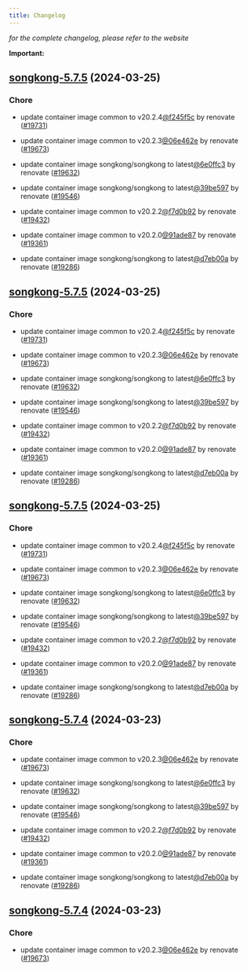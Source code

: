 ```yaml
---
title: Changelog
---
```



*for the complete changelog, please refer to the website*

**Important:**


## [songkong-5.7.5](https://github.com/truecharts/charts/compare/songkong-5.6.0...songkong-5.7.5) (2024-03-25)

### Chore



- update container image common to v20.2.4[@f245f5c](https://github.com/f245f5c) by renovate ([#19731](https://github.com/truecharts/charts/issues/19731))

- update container image common to v20.2.3[@06e462e](https://github.com/06e462e) by renovate ([#19673](https://github.com/truecharts/charts/issues/19673))

- update container image songkong/songkong to latest[@6e0ffc3](https://github.com/6e0ffc3) by renovate ([#19632](https://github.com/truecharts/charts/issues/19632))

- update container image songkong/songkong to latest[@39be597](https://github.com/39be597) by renovate ([#19546](https://github.com/truecharts/charts/issues/19546))

- update container image common to v20.2.2[@f7d0b92](https://github.com/f7d0b92) by renovate ([#19432](https://github.com/truecharts/charts/issues/19432))

- update container image common to v20.2.0[@91ade87](https://github.com/91ade87) by renovate ([#19361](https://github.com/truecharts/charts/issues/19361))

- update container image songkong/songkong to latest[@d7eb00a](https://github.com/d7eb00a) by renovate ([#19286](https://github.com/truecharts/charts/issues/19286))


## [songkong-5.7.5](https://github.com/truecharts/charts/compare/songkong-5.6.0...songkong-5.7.5) (2024-03-25)

### Chore



- update container image common to v20.2.4[@f245f5c](https://github.com/f245f5c) by renovate ([#19731](https://github.com/truecharts/charts/issues/19731))

- update container image common to v20.2.3[@06e462e](https://github.com/06e462e) by renovate ([#19673](https://github.com/truecharts/charts/issues/19673))

- update container image songkong/songkong to latest[@6e0ffc3](https://github.com/6e0ffc3) by renovate ([#19632](https://github.com/truecharts/charts/issues/19632))

- update container image songkong/songkong to latest[@39be597](https://github.com/39be597) by renovate ([#19546](https://github.com/truecharts/charts/issues/19546))

- update container image common to v20.2.2[@f7d0b92](https://github.com/f7d0b92) by renovate ([#19432](https://github.com/truecharts/charts/issues/19432))

- update container image common to v20.2.0[@91ade87](https://github.com/91ade87) by renovate ([#19361](https://github.com/truecharts/charts/issues/19361))

- update container image songkong/songkong to latest[@d7eb00a](https://github.com/d7eb00a) by renovate ([#19286](https://github.com/truecharts/charts/issues/19286))


## [songkong-5.7.5](https://github.com/truecharts/charts/compare/songkong-5.6.0...songkong-5.7.5) (2024-03-25)

### Chore



- update container image common to v20.2.4[@f245f5c](https://github.com/f245f5c) by renovate ([#19731](https://github.com/truecharts/charts/issues/19731))

- update container image common to v20.2.3[@06e462e](https://github.com/06e462e) by renovate ([#19673](https://github.com/truecharts/charts/issues/19673))

- update container image songkong/songkong to latest[@6e0ffc3](https://github.com/6e0ffc3) by renovate ([#19632](https://github.com/truecharts/charts/issues/19632))

- update container image songkong/songkong to latest[@39be597](https://github.com/39be597) by renovate ([#19546](https://github.com/truecharts/charts/issues/19546))

- update container image common to v20.2.2[@f7d0b92](https://github.com/f7d0b92) by renovate ([#19432](https://github.com/truecharts/charts/issues/19432))

- update container image common to v20.2.0[@91ade87](https://github.com/91ade87) by renovate ([#19361](https://github.com/truecharts/charts/issues/19361))

- update container image songkong/songkong to latest[@d7eb00a](https://github.com/d7eb00a) by renovate ([#19286](https://github.com/truecharts/charts/issues/19286))


## [songkong-5.7.4](https://github.com/truecharts/charts/compare/songkong-5.6.0...songkong-5.7.4) (2024-03-23)

### Chore



- update container image common to v20.2.3[@06e462e](https://github.com/06e462e) by renovate ([#19673](https://github.com/truecharts/charts/issues/19673))

- update container image songkong/songkong to latest[@6e0ffc3](https://github.com/6e0ffc3) by renovate ([#19632](https://github.com/truecharts/charts/issues/19632))

- update container image songkong/songkong to latest[@39be597](https://github.com/39be597) by renovate ([#19546](https://github.com/truecharts/charts/issues/19546))

- update container image common to v20.2.2[@f7d0b92](https://github.com/f7d0b92) by renovate ([#19432](https://github.com/truecharts/charts/issues/19432))

- update container image common to v20.2.0[@91ade87](https://github.com/91ade87) by renovate ([#19361](https://github.com/truecharts/charts/issues/19361))

- update container image songkong/songkong to latest[@d7eb00a](https://github.com/d7eb00a) by renovate ([#19286](https://github.com/truecharts/charts/issues/19286))


## [songkong-5.7.4](https://github.com/truecharts/charts/compare/songkong-5.6.0...songkong-5.7.4) (2024-03-23)

### Chore



- update container image common to v20.2.3[@06e462e](https://github.com/06e462e) by renovate ([#19673](https://github.com/truecharts/charts/issues/19673))
